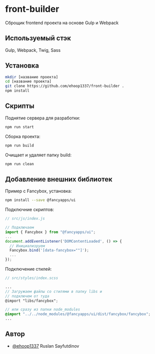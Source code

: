 
# front-builder

Сброщик frontend проекта на основе Gulp и Webpack



## Используемый стэк

Gulp, Webpack, Twig, Sass


## Установка

```bash
mkdir [название проекта]
cd [название проекта]
git clone https://github.com/ehoop1337/front-builder .
npm install
```
    
## Скрипты 

Поднятие сервера для разработки:

```bash
npm run start
```

Сборка проекта:

```bash
npm run build
```

Очищает и удаляет папку build:

```bash
npm run clean
```


## Добавление внешних библиотек
Пример с Fancybox, установка:
```bash
npm install --save @fancyapps/ui
```
Подключние скриптов:
```javascript
// src/js/index.js

// Подключаем
import { Fancybox } from "@fancyapps/ui";
...
document.addEventListener('DOMContentLoaded', () => {
  // Инициализруем
  Fancybox.bind('[data-fancybox=""]');
  ...
});
```
Подключение стилей:
```scss
// src/styles/index.scss

...
// Загружаем файлы со стилями в папку libs и 
// подключем от туда
@import "libs/fancybox";

// или сразу из папки node_modules
@import "../../node_modules/@fancyapps/ui/dist/fancybox/fancybox";
...
```


## Автор

- [@ehoop1337](https://www.github.com/ehoop1337) Ruslan Sayfutdinov

